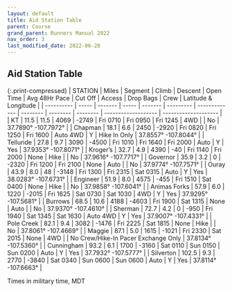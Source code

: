 ```yaml
---
layout: default
title: Aid Station Table
parent: Course
grand_parent: Runners Manual 2022
nav_order: 3
last_modified_date: 2022-06-28
---
```


## Aid Station Table

{:.print-compressed}
| STATION    | Miles | Segment | Climb | Descent | Open Time | Avg 48Hr Pace | Cut Off  | Access   | Drop Bags | Crew                | Latitude & Longitude |
| ---------- | ----- | ------- | ----- | ------- | --------- | ------------- | -------- | -------- | -------- | ------------------- | -------------------- |
| KT         | 11.5  | 11.5    | 4069  | \-2749  | Fri 0710  | Fri 0950      | Fri 1245 | 4WD      |       | No                 | 37.7890° -107.7972°  |
| Chapman    | 18.1  | 6.6     | 2450  | \-2920  | Fri 0820  | Fri 1250      | Fri 1600 | Auto 4WD | Y     | Hike In Only        | 37.8557° -107.8044°  |
| Telluride  | 27.8  | 9.7     | 3090  | \-4500  | Fri 1010  | Fri 1640      | Fri 2000 | Auto     | Y     | Yes                 | 37.9353° -107.8071°  |
| Kroger’s   | 32.7  | 4.9     | 4390  | \-40    | Fri 1140  | Fri 2000      | None     | Hike     |       | No                  | 37.9616° -107.7717°  |
| Governor   | 35.9  | 3.2     | 0     | \-2320  | Fri 1200  | Fri 2100      | None     | Auto     |       | No                  | 37.9774° -107.7571°  |
| Ouray      | 43.9  | 8.0     | 48    | \-3148  | Fri 1300  | Fri 2315      | Sat 0315 | Auto     | Y     | Yes                 | 38.0283° -107.6731°  |
| Engineer   | 51.9  | 8.0     | 4575  | \-455   | Fri 1510  | Sat 0400      | None     | Hike     |       | No                  | 37.9858° -107.6041°  |
| Animas Forks | 57.9  | 6.0     | 1220  | \-2015  | Fri 1625  | Sat 0730      | Sat 1030 | 4WD     | Y     | Yes                 | 37.9295° -107.5681°  |
| Burrows    | 68.5  | 10.6     | 4188  | \-4603  | Fri 1900  | Sat 1315      | None     | Auto     |       | No                  | 37.9370° -107.4610°  |
| Sherman    | 72.7  | 4.2     | 0     | \-950   | Fri 1940  | Sat 1345      | Sat 1630 | Auto 4WD | Y     | Yes                 | 37.9007° -107.4331°  |
| Pole Creek | 82.1  | 9.4     | 3082  | \-1476  | Fri 2225  | Sat 1815      | None     | Hike     |       | No                  | 37.8061° -107.4669°  |
| Maggie     | 87.1  | 5.0     | 1615  | \-1021   | Fri 2330  | Sat 2015      | None     | 4WD      |       | No Crew/Hike-In Pacer Exchange Only | 37.8134° -107.5360°  |
| Cunningham | 93.2  | 6.1     | 1700  | \-3160  | Sat 0110  | Sun 0150      | Sun 0200 | Auto     | Y     | Yes                 | 37.7932° -107.5777°  |
| Silverton  | 102.5 | 9.3     | 2770  | \-3840  | Sat 0340  | Sun 0600      | Sun 0600 | Auto     | Y     | Yes                 | 37.8114° -107.6663°  |

Times in military time, MDT
